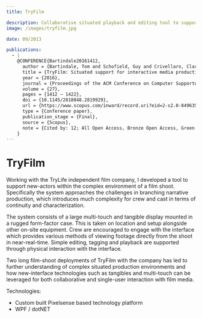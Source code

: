 ```yaml
---
title: TryFilm

description: Collaborative situated playback and editing tool to support young actors’ practice during film shoots.
image: /images/tryfilm.jpg

date: 09/2013

publications:
  - |
    @CONFERENCE{Bartindale20161412,
      author = {Bartindale, Tom and Schofield, Guy and Crivellaro, Clara and Wright, Peter},
      title = {TryFilm: Situated support for interactive media productions},
      year = {2016},
      journal = {Proceedings of the ACM Conference on Computer Supported Cooperative Work, CSCW},
      volume = {27},
      pages = {1412 – 1422},
      doi = {10.1145/2818048.2819929},
      url = {https://www.scopus.com/inward/record.uri?eid=2-s2.0-84963576400&doi=10.1145%2f2818048.2819929&partnerID=40&md5=54194b634b905d38be46e4f39b974bcc},
      type = {Conference paper},
      publication_stage = {Final},
      source = {Scopus},
      note = {Cited by: 12; All Open Access, Bronze Open Access, Green Open Access}
    }
---
```


# TryFilm

Working with the TryLife independent film company, I developed a tool to support new-actors within the complex environment of a film shoot. Specifically the system approaches the challenges in branching narrative production, which introduces much complexity for crew and cast in terms of continuity and characterization.

The system consists of a large multi-touch and tangible display mounted in a rugged form-factor case. This is taken on location and setup alongside other on-site equipment. Crew are encouraged to engage with the interface which provides various methods of viewing footage directly from the shoot in near-real-time. Simple editing, tagging and playback are supported through physical interaction with the interface.

Two long film-shoot deployments of TryFilm with the company has led to further understanding of complex situated production environments and how new-interface technologies such as tangibles and multi-touch can be leveraged for both collaborative and single-user interaction with film media.

Technologies:

- Custom built Pixelsense based technology platform
- WPF / dotNET
